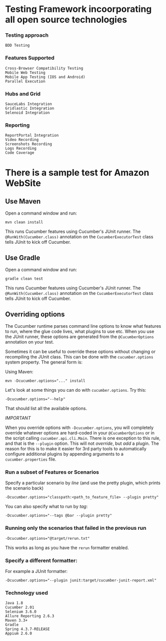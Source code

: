 # Testing Framework incoorporating all open source technologies

### Testing approach
    BDD Testing

### Features Supported
    Cross-Browser Compatibility Testing
    Mobile Web Testing
    Mobile App Testing (IOS and Android)
    Parallel Execution

### Hubs and Grid
    SauceLabs Integration
    Gridlastic Integration
    Selenoid Integration

###  Reporting
    ReportPortal Integration
    Video Recording
    Screenshots Recording
    Logs Recording
    Code Coverage 

# There is a sample test for Amazon WebSite

## Use Maven

Open a command window and run:

    mvn clean install

This runs Cucumber features using Cucumber's JUnit runner. The `@RunWith(Cucumber.class)` annotation on the `CucumberExecutorTest`
class tells JUnit to kick off Cucumber.

## Use Gradle

Open a command window and run:
    
    gradle clean test

This runs Cucumber features using Cucumber's JUnit runner. The `@RunWith(Cucumber.class)` annotation on the `CucumberExecutorTest`
class tells JUnit to kick off Cucumber.


## Overriding options

The Cucumber runtime parses command line options to know what features to run, where the glue code lives, what plugins to use etc.
When you use the JUnit runner, these options are generated from the `@CucumberOptions` annotation on your test.

Sometimes it can be useful to override these options without changing or recompiling the JUnit class. This can be done with the
`cucumber.options` system property. The general form is:

Using Maven:

    mvn -Dcucumber.options="..." install

Let's look at some things you can do with `cucumber.options`. Try this:

    -Dcucumber.options="--help"

That should list all the available options.

*IMPORTANT*

When you override options with `-Dcucumber.options`, you will completely override whatever options are hard-coded in
your `@CucumberOptions` or in the script calling `cucumber.api.cli.Main`. There is one exception to this rule, and that
is the `--plugin` option. This will not _override_, but _add_ a plugin. The reason for this is to make it easier
for 3rd party tools to automatically configure additional plugins by appending arguments to a `cucumber.properties`
file.

### Run a subset of Features or Scenarios

Specify a particular scenario by *line* (and use the pretty plugin, which prints the scenario back)

    -Dcucumber.options="classpath:<path_to_feature_file> --plugin pretty"

You can also specify what to run by *tag*:

    -Dcucumber.options="--tags @bar --plugin pretty"

### Running only the scenarios that failed in the previous run

    -Dcucumber.options="@target/rerun.txt"

This works as long as you have the `rerun` formatter enabled.

### Specify a different formatter:

For example a JUnit formatter:

    -Dcucumber.options="--plugin junit:target/cucumber-junit-report.xml"

### Technology used 
    Java 1.8
    Cucumber 2.01
    Selenium 3.6.0
    Allure Reporting 2.6.3
    Maven 3.3+
    Gradle
    Spring 4.3.7-RELEASE
    Appium 2.6.0
